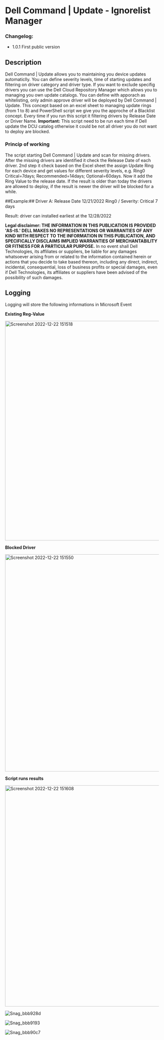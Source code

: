 # Dell Command | Update - Ignorelist Manager

### Changelog:
- 1.0.1  First public version

## Description
Dell Command | Update allows you to maintaining you device updates automaticlly. You can define severity levels, time of starting updates and filtering on driver category and driver type.
If you want to exclude specifig drivers you can use the Dell Cloud Repository Manager which allows you to managing you own update catalogs. You can define with apporach as whitelisting, only admin approve driver will be deployed by Dell Command | Update.
This concept based on an excel sheet to managing update rings (from 1 to 8) and PowerShell script we give you the approche of a Blacklist concept. Every time if you run this script it filtering drivers by Release Date or Driver Name.
**Important:** This script need to be run each time if Dell update the DCU catalog otherwise it could be not all driver you do not want to deploy are blocked.

### Princip of working
The script starting Dell Command | Update and scan for missing drivers. After the missing drivers are identified it check the Release Date of each driver. 2nd step it check based on the Excel sheet the assign Update Ring for each device and get values for different severity levels, e.g. Ring0 Critical=7days; Recommended=14days; Optional=60days.
Now it add the Ring Value to the release date. If the result is older than today the drivers are allowed to deploy, if the result is newer the driver will be blocked for a while.

##Example:##
Driver A: Release Date 12/21/2022
Ring0 / Severity: Critical 7 days

Result: driver can installed earliest at the 12/28/2022

**Legal disclaimer: THE INFORMATION IN THIS PUBLICATION IS PROVIDED 'AS-IS.' DELL MAKES NO REPRESENTATIONS OR WARRANTIES OF ANY KIND WITH RESPECT TO THE INFORMATION IN THIS PUBLICATION, AND SPECIFICALLY DISCLAIMS IMPLIED WARRANTIES OF MERCHANTABILITY OR FITNESS FOR A PARTICULAR PURPOSE.** In no event shall Dell Technologies, its affiliates or suppliers, be liable for any damages whatsoever arising from or related to the information contained herein or actions that you decide to take based thereon, including any direct, indirect, incidental, consequential, loss of business profits or special damages, even if Dell Technologies, its affiliates or suppliers have been advised of the possibility of such damages. 

## Logging

Logging will store the following informations in Microsoft Event

**Existing Reg-Value**

<img width="716" alt="Screenshot 2022-12-22 151518" src="https://user-images.githubusercontent.com/99394991/209154057-5a4492ee-7282-4f77-88e1-4134ef094980.png">

**Blocked Driver**

<img width="708" alt="Screenshot 2022-12-22 151550" src="https://user-images.githubusercontent.com/99394991/209154066-4e167fa6-5d0d-41ce-8ec5-01531338d35f.png">

**Script runs results**

<img width="721" alt="Screenshot 2022-12-22 151608" src="https://user-images.githubusercontent.com/99394991/209154072-9f18707d-3c6e-40bd-92d9-4eb62e784cab.png">

![Snag_bbb928d](https://user-images.githubusercontent.com/99394991/209169501-37c2838f-0234-4f51-8f17-b8fa938fc732.png)


![Snag_bbb9193](https://user-images.githubusercontent.com/99394991/209169561-4347759d-e476-46e4-b687-f024dd4d749f.png)


![Snag_bbb90c7](https://user-images.githubusercontent.com/99394991/209169591-5c20cc9f-e86e-4e2d-9a32-e412341b31dd.png)

